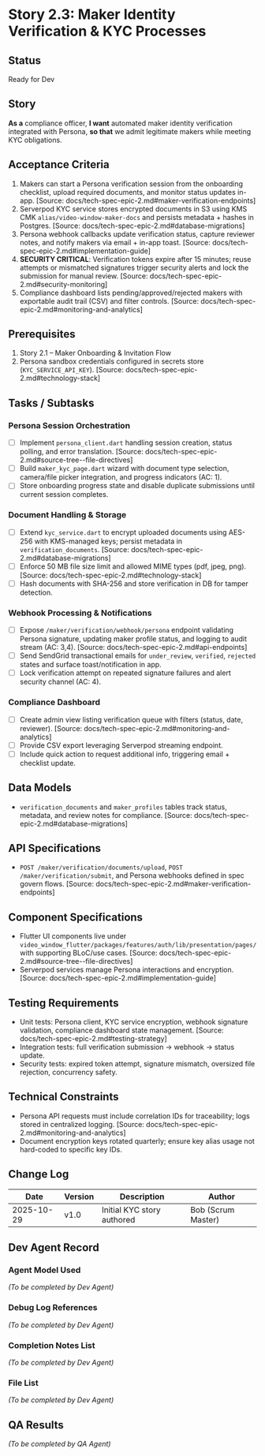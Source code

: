 # Story 2.3: Maker Identity Verification & KYC Processes

## Status
Ready for Dev

## Story
**As a** compliance officer,
**I want** automated maker identity verification integrated with Persona,
**so that** we admit legitimate makers while meeting KYC obligations.

## Acceptance Criteria
1. Makers can start a Persona verification session from the onboarding checklist, upload required documents, and monitor status updates in-app. [Source: docs/tech-spec-epic-2.md#maker-verification-endpoints]
2. Serverpod KYC service stores encrypted documents in S3 using KMS CMK `alias/video-window-maker-docs` and persists metadata + hashes in Postgres. [Source: docs/tech-spec-epic-2.md#database-migrations]
3. Persona webhook callbacks update verification status, capture reviewer notes, and notify makers via email + in-app toast. [Source: docs/tech-spec-epic-2.md#implementation-guide]
4. **SECURITY CRITICAL**: Verification tokens expire after 15 minutes; reuse attempts or mismatched signatures trigger security alerts and lock the submission for manual review. [Source: docs/tech-spec-epic-2.md#security-monitoring]
5. Compliance dashboard lists pending/approved/rejected makers with exportable audit trail (CSV) and filter controls. [Source: docs/tech-spec-epic-2.md#monitoring-and-analytics]

## Prerequisites
1. Story 2.1 – Maker Onboarding & Invitation Flow
2. Persona sandbox credentials configured in secrets store (`KYC_SERVICE_API_KEY`). [Source: docs/tech-spec-epic-2.md#technology-stack]

## Tasks / Subtasks

### Persona Session Orchestration
- [ ] Implement `persona_client.dart` handling session creation, status polling, and error translation. [Source: docs/tech-spec-epic-2.md#source-tree--file-directives]
- [ ] Build `maker_kyc_page.dart` wizard with document type selection, camera/file picker integration, and progress indicators (AC: 1).
- [ ] Store onboarding progress state and disable duplicate submissions until current session completes.

### Document Handling & Storage
- [ ] Extend `kyc_service.dart` to encrypt uploaded documents using AES-256 with KMS-managed keys; persist metadata in `verification_documents`. [Source: docs/tech-spec-epic-2.md#database-migrations]
- [ ] Enforce 50 MB file size limit and allowed MIME types (pdf, jpeg, png). [Source: docs/tech-spec-epic-2.md#technology-stack]
- [ ] Hash documents with SHA-256 and store verification in DB for tamper detection.

### Webhook Processing & Notifications
- [ ] Expose `/maker/verification/webhook/persona` endpoint validating Persona signature, updating maker profile status, and logging to audit stream (AC: 3,4). [Source: docs/tech-spec-epic-2.md#api-endpoints]
- [ ] Send SendGrid transactional emails for `under_review`, `verified`, `rejected` states and surface toast/notification in app.
- [ ] Lock verification attempt on repeated signature failures and alert security channel (AC: 4).

### Compliance Dashboard
- [ ] Create admin view listing verification queue with filters (status, date, reviewer). [Source: docs/tech-spec-epic-2.md#monitoring-and-analytics]
- [ ] Provide CSV export leveraging Serverpod streaming endpoint.
- [ ] Include quick action to request additional info, triggering email + checklist update.

## Data Models
- `verification_documents` and `maker_profiles` tables track status, metadata, and review notes for compliance. [Source: docs/tech-spec-epic-2.md#database-migrations]

## API Specifications
- `POST /maker/verification/documents/upload`, `POST /maker/verification/submit`, and Persona webhooks defined in spec govern flows. [Source: docs/tech-spec-epic-2.md#maker-verification-endpoints]

## Component Specifications
- Flutter UI components live under `video_window_flutter/packages/features/auth/lib/presentation/pages/` with supporting BLoC/use cases. [Source: docs/tech-spec-epic-2.md#source-tree--file-directives]
- Serverpod services manage Persona interactions and encryption. [Source: docs/tech-spec-epic-2.md#implementation-guide]

## Testing Requirements
- Unit tests: Persona client, KYC service encryption, webhook signature validation, compliance dashboard state management. [Source: docs/tech-spec-epic-2.md#testing-strategy]
- Integration tests: full verification submission → webhook → status update.
- Security tests: expired token attempt, signature mismatch, oversized file rejection, concurrency safety.

## Technical Constraints
- Persona API requests must include correlation IDs for traceability; logs stored in centralized logging. [Source: docs/tech-spec-epic-2.md#monitoring-and-analytics]
- Document encryption keys rotated quarterly; ensure key alias usage not hard-coded to specific key IDs.

## Change Log
| Date       | Version | Description | Author |
| ---------- | ------- | ----------- | ------ |
| 2025-10-29 | v1.0    | Initial KYC story authored | Bob (Scrum Master) |

## Dev Agent Record
### Agent Model Used
_(To be completed by Dev Agent)_

### Debug Log References
_(To be completed by Dev Agent)_

### Completion Notes List
_(To be completed by Dev Agent)_

### File List
_(To be completed by Dev Agent)_

## QA Results
_(To be completed by QA Agent)_
